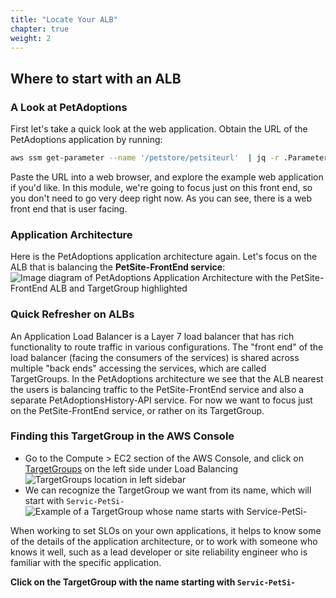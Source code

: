 ```yaml
---
title: "Locate Your ALB" 
chapter: true
weight: 2 
---
```


## Where to start with an ALB

### A Look at PetAdoptions
First let's take a quick look at the web application. Obtain the URL of the PetAdoptions application by running:
```bash
aws ssm get-parameter --name '/petstore/petsiteurl'  | jq -r .Parameter.Value
```
Paste the URL into a web browser, and explore the example web application if you'd like. In this module,
we're going to focus just on this front end, so you don't need to go very deep right now. As you can see, there is a
web front end that is user facing.

### Application Architecture

Here is the PetAdoptions application architecture again. Let's focus on the ALB that is balancing the
**PetSite-FrontEnd service**:
![Image diagram of PetAdoptions Application Architecture with the PetSite-FrontEnd ALB and TargetGroup highlighted](/images/PetAdoptions_architecture_ALB_TG.png)

### Quick Refresher on ALBs
An Application Load Balancer is a Layer 7 load balancer that has rich functionality to route traffic in various
configurations. The "front end" of the load balancer (facing the consumers of the services) is shared across multiple
"back ends" accessing the services, which are called TargetGroups. In the PetAdoptions architecture we see that the ALB
nearest the users is balancing traffic to the PetSite-FrontEnd service and also a separate PetAdoptionsHistory-API service. For now we want to focus
just on the PetSite-FrontEnd service, or rather on its TargetGroup.

### Finding this TargetGroup in the AWS Console
- Go to the Compute > EC2 section of the AWS Console, and click on [TargetGroups](https://us-east-2.console.aws.amazon.com/ec2/home?region=us-east-2#TargetGroups:search=:Servic-PetSi-;v=3;$case=tags:false%5C,client:false;$regex=tags:false%5C,client:false) on the left side under Load Balancing
![TargetGroups location in left sidebar](/images/TargetGroups.png)
- We can recognize the TargetGroup we want from its name, which will start with `Servic-PetSi-`
![Example of a TargetGroup whose name starts with Service-PetSi-](/images/Servic-PetSi_TargetGroup.png)


When working to set SLOs on your own applications, it helps to know some of the details of the application architecture,
or to work with someone who knows it well, such as a lead developer or site reliability engineer who is familiar with
the specific application.

**Click on the TargetGroup with the name starting with `Servic-PetSi-`**
